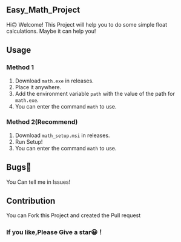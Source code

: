 ## Easy_Math_Project

Hi🙃 Welcome! This Project will help you to do some simple float calculations. Maybe it can help you!

## Usage
### Method 1
1. Download `math.exe` in releases.
2. Place it anywhere.
3. Add the environment variable `path` with the value of the path for `math.exe`.
4. You can enter the command `math` to use.

### Method 2(Recommend)
1. Download `math_setup.msi` in releases.
2. Run Setup!
3. You can enter the command `math` to use.

## Bugs🐞
You Can tell me in Issues!

## Contribution
You can Fork this Project and created the Pull request

### If you like,Please Give a star😀！